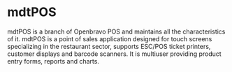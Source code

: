 # mdtPOS
mdtPOS is a branch of Openbravo POS and maintains all the characteristics of it. mdtPOS is a point of sales application designed for touch screens specializing in the restaurant sector, supports ESC/POS ticket printers, customer displays and barcode scanners. It is multiuser providing product entry forms, reports and charts.
